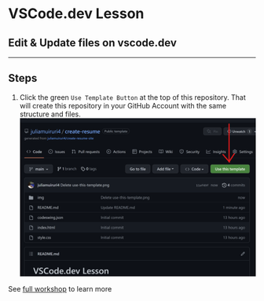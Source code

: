# VSCode.dev Lesson
## Edit & Update files on vscode.dev
<hr>

## Steps
1. Click the green `Use Template Button` at the top of this repository. 
    That will create this repository in your GitHub Account with the same structure and files.
![Use Template Screenshot](./img/use-this-template.png)

See [full workshop](https://github.com/microsoft/workshop-library/blob/main/full/build-resume-website/README.md/?WT.mc_id=academic-70942-juliamuiruri) to learn more
